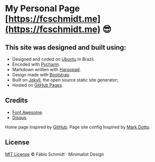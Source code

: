 # My Personal Page [https://fcschmidt.me](https://fcschmidt.me) :sunglasses:


## This site was designed and built using:
- Designed and coded on [Ubuntu](http://getbootstrap.com/) in Brazil.
- Encoded with [Pycharm](https://www.jetbrains.com/pycharm/).
- Markdown written with [Haroopad](http://pad.haroopress.com/).
- Design made with [Bootstrap](http://getbootstrap.com/).
- Built on [Jekyll](http://jekyllrb.com/), the open source static site generator;
- Hosted on [GitHub Pages](https://pages.github.com/).

## Credits
- [Font Awesome](http://fontawesome.io/).
- [Disqus](https://disqus.com/).

Home page Inspired by [GitHub](https://github.com/fcschmidt).
Page site config Inspired by [Mark Dotto](http://markdotto.com/about/).

## License
[MIT License](https://opensource.org/licenses/MIT) © Fábio Schmidt &middot; Minimalist Design

